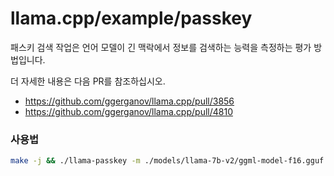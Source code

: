 # llama.cpp/example/passkey

패스키 검색 작업은 언어 모델이 긴 맥락에서 정보를 검색하는 능력을 측정하는 평가 방법입니다.

더 자세한 내용은 다음 PR를 참조하십시오.

- https://github.com/ggerganov/llama.cpp/pull/3856
- https://github.com/ggerganov/llama.cpp/pull/4810

### 사용법

```bash
make -j && ./llama-passkey -m ./models/llama-7b-v2/ggml-model-f16.gguf --junk 250
```
